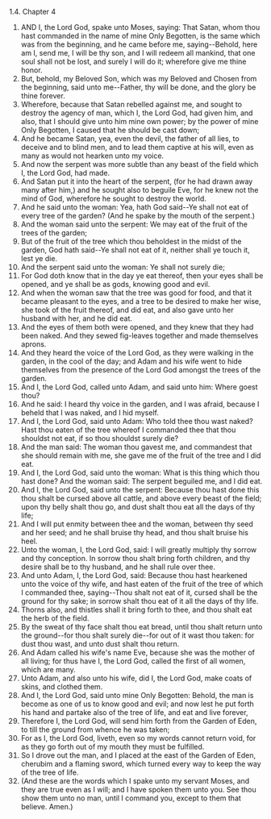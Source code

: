 1.4. Chapter 4
1. AND I, the Lord God, spake unto Moses, saying: That Satan, whom thou hast commanded in the name of mine Only Begotten, is the same which was from the beginning, and he came before me, saying--Behold, here am I, send me, I will be thy son, and I will redeem all mankind, that one soul shall not be lost, and surely I will do it; wherefore give me thine honor.
2. But, behold, my Beloved Son, which was my Beloved and Chosen from the beginning, said unto me--Father, thy will be done, and the glory be thine forever.
3. Wherefore, because that Satan rebelled against me, and sought to destroy the agency of man, which I, the Lord God, had given him, and also, that I should give unto him mine own power; by the power of mine Only Begotten, I caused that he should be cast down;
4. And he became Satan, yea, even the devil, the father of all lies, to deceive and to blind men, and to lead them captive at his will, even as many as would not hearken unto my voice.
5. And now the serpent was more subtle than any beast of the field which I, the Lord God, had made.
6. And Satan put it into the heart of the serpent, (for he had drawn away many after him,) and he sought also to beguile Eve, for he knew not the mind of God, wherefore he sought to destroy the world.
7. And he said unto the woman: Yea, hath God said--Ye shall not eat of every tree of the garden? (And he spake by the mouth of the serpent.)
8. And the woman said unto the serpent: We may eat of the fruit of the trees of the garden;
9. But of the fruit of the tree which thou beholdest in the midst of the garden, God hath said--Ye shall not eat of it, neither shall ye touch it, lest ye die.
10. And the serpent said unto the woman: Ye shall not surely die;
11. For God doth know that in the day ye eat thereof, then your eyes shall be opened, and ye shall be as gods, knowing good and evil.
12. And when the woman saw that the tree was good for food, and that it became pleasant to the eyes, and a tree to be desired to make her wise, she took of the fruit thereof, and did eat, and also gave unto her husband with her, and he did eat.
13. And the eyes of them both were opened, and they knew that they had been naked. And they sewed fig-leaves together and made themselves aprons.
14. And they heard the voice of the Lord God, as they were walking in the garden, in the cool of the day; and Adam and his wife went to hide themselves from the presence of the Lord God amongst the trees of the garden.
15. And I, the Lord God, called unto Adam, and said unto him: Where goest thou?
16. And he said: I heard thy voice in the garden, and I was afraid, because I beheld that I was naked, and I hid myself.
17. And I, the Lord God, said unto Adam: Who told thee thou wast naked? Hast thou eaten of the tree whereof I commanded thee that thou shouldst not eat, if so thou shouldst surely die?
18. And the man said: The woman thou gavest me, and commandest that she should remain with me, she gave me of the fruit of the tree and I did eat.
19. And I, the Lord God, said unto the woman: What is this thing which thou hast done? And the woman said: The serpent beguiled me, and I did eat.
20. And I, the Lord God, said unto the serpent: Because thou hast done this thou shalt be cursed above all cattle, and above every beast of the field; upon thy belly shalt thou go, and dust shalt thou eat all the days of thy life;
21. And I will put enmity between thee and the woman, between thy seed and her seed; and he shall bruise thy head, and thou shalt bruise his heel.
22. Unto the woman, I, the Lord God, said: I will greatly multiply thy sorrow and thy conception. In sorrow thou shalt bring forth children, and thy desire shall be to thy husband, and he shall rule over thee.
23. And unto Adam, I, the Lord God, said: Because thou hast hearkened unto the voice of thy wife, and hast eaten of the fruit of the tree of which I commanded thee, saying--Thou shalt not eat of it, cursed shall be the ground for thy sake; in sorrow shalt thou eat of it all the days of thy life.
24. Thorns also, and thistles shall it bring forth to thee, and thou shalt eat the herb of the field.
25. By the sweat of thy face shalt thou eat bread, until thou shalt return unto the ground--for thou shalt surely die--for out of it wast thou taken: for dust thou wast, and unto dust shalt thou return.
26. And Adam called his wife's name Eve, because she was the mother of all living; for thus have I, the Lord God, called the first of all women, which are many.
27. Unto Adam, and also unto his wife, did I, the Lord God, make coats of skins, and clothed them.
28. And I, the Lord God, said unto mine Only Begotten: Behold, the man is become as one of us to know good and evil; and now lest he put forth his hand and partake also of the tree of life, and eat and live forever,
29. Therefore I, the Lord God, will send him forth from the Garden of Eden, to till the ground from whence he was taken;
30. For as I, the Lord God, liveth, even so my words cannot return void, for as they go forth out of my mouth they must be fulfilled.
31. So I drove out the man, and I placed at the east of the Garden of Eden, cherubim and a flaming sword, which turned every way to keep the way of the tree of life.
32. (And these are the words which I spake unto my servant Moses, and they are true even as I will; and I have spoken them unto you. See thou show them unto no man, until I command you, except to them that believe. Amen.)

